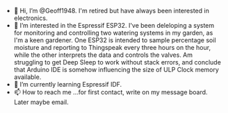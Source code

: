 - 👋 Hi, I’m @Geoff1948. I'm retired but have always been interested in electronics.
- 👀 I’m interested in the Espressif ESP32. I've been deleloping a system for monitoring and controlling two watering systems in my garden, as I'm a keen gardener. One ESP32 is intended to sample percentage soil moisture and reporting to Thingspeak every three hours on the hour, while the other interprets the data and controls the valves. Am struggling to get Deep Sleep to work without stack errors, and conclude that Arduino IDE is somehow influencing the size of ULP Clock memory available. 
- 🌱 I’m currently learning Espressif IDF.
- 📫 How to reach me ...for first contact, write on my message board. Later maybe email.

<!---
Geoff1948/Geoff1948 is a ✨ special ✨ repository because its `README.md` (this file) appears on your GitHub profile.
You can click the Preview link to take a look at your changes.
--->
